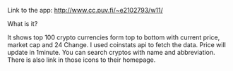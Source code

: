 Link to the app: http://www.cc.puv.fi/~e2102793/w11/

What is it?

It shows top 100 crypto currencies form top to bottom with current price, market cap and 24 Change.
I used coinstats api to fetch the data. Price will update in 1minute.
You can search cryptos with name and abbreviation. There is also link in those icons to their homepage.
